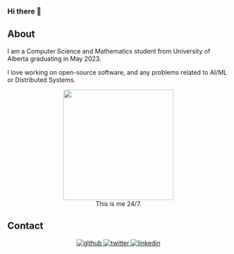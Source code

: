 ### Hi there 👋

## About
I am a Computer Science and Mathematics student from University of Alberta graduating in May 2023. 

I love working on open-source software, and any problems related to AI/ML or Distributed Systems. 

<p align="center">
  <img width="250" src="https://media.giphy.com/media/JIX9t2j0ZTN9S/giphy.gif"><br />
  This is me 24/7.
</p>

  
  ## Contact  
<p align="center">
<a href="https://github.com/cenab" target="_blank">
<img src=https://img.shields.io/badge/github-%2324292e.svg?&style=for-the-badge&logo=github&logoColor=white alt=github style="margin-bottom: 5px;" />
</a>
<a href="https://twitter.com/borabatu_" target="_blank">
<img src=https://img.shields.io/badge/twitter-%2300acee.svg?&style=for-the-badge&logo=twitter&logoColor=white alt=twitter style="margin-bottom: 5px;" />
</a>
<a href="linkedin.com/in/cenab/" target="_blank">
<img src=https://img.shields.io/badge/linkedin-%231E77B5.svg?&style=for-the-badge&logo=linkedin&logoColor=white alt=linkedin style="margin-bottom: 5px;" />
</a>
</p> 
  
<p align="center"><samp>
